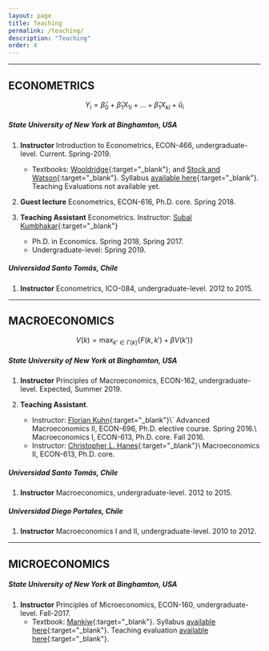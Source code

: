 ```yaml
---
layout: page
title: Teaching
permalink: /teaching/
description: "Teaching"
order: 4
---
```


------
## ECONOMETRICS

$$Y_i=\hat{\beta}_0+\hat{\beta}_1X_{1i}+...+\hat{\beta}_1X_{ki}+\hat{u}_i$$


##### State University of New York at Binghamton, USA

1. **Instructor** Introduction to Econometrics, ECON-466, undergraduate-level. Current. Spring-2019.
    - Textbooks: [Wooldridge](https://www.cengage.com/c/introductory-econometrics-a-modern-approach-6e-wooldridge/9781305270107){:target="_blank"}; and [Stock and Watson](https://www.pearson.com/us/higher-education/product/Stock-Introduction-to-Econometrics-3rd-Edition/9780138009007.html){:target="_blank"}. Syllabus [available here](http://luischanci.github.io/assets/documents/Syllabus_ECON466_CHANCI.pdf){:target="_blank"}. Teaching Evaluations not available yet.

2. **Guest lecture** Econometrics, ECON-616, Ph.D. core. Spring 2018.

3. **Teaching Assistant** Econometrics. Instructor: [Subal Kumbhakar](http://bingweb.binghamton.edu/~kkar/){:target="_blank"}
    - Ph.D. in Economics. Spring 2018, Spring 2017.
    - Undergraduate-level: Spring 2019.


##### Universidad Santo Tomás, Chile

1. **Instructor** Econometrics, ICO-084, undergraduate-level. 2012 to 2015.


------
## MACROECONOMICS

$$V(k)=\max_{k'\in\Gamma(k)}\{F(k,k')+\beta V(k')\}$$

##### State University of New York at Binghamton, USA

1. **Instructor** Principles of Macroeconomics, ECON-162, undergraduate-level. Expected, Summer 2019.

2. **Teaching Assistant**.
    - Instructor: [Florian Kuhn](http://www.floriankuhn.com/){:target="_blank"}\\`
      Advanced Macroeconomics II, ECON-696, Ph.D. elective course. Spring 2016.\\
      Macroeconomics I, ECON-613, Ph.D. core. Fall 2016.
    - Instructor: [Christopher L. Hanes](https://www.binghamton.edu/economics/people/tenured-and-tenure-track-faculty/hanes.html){:target="_blank"}\\
      Macroeconomics II, ECON-613, Ph.D. core.

##### Universidad Santo Tomás, Chile

1. **Instructor** Macroeconomics, undergraduate-level. 2012 to 2015.

##### Universidad Diego Portales, Chile

1. **Instructor** Macroeconomics I and II, undergraduate-level. 2010 to 2012.


------
## MICROECONOMICS

##### State University of New York at Binghamton, USA

1. **Instructor** Principles of Microeconomics, ECON-160, undergraduate-level. Fall-2017.
    - Textbook: [Mankiw](https://www.cengage.com/c/principles-of-microeconomics-8e-mankiw){:target="_blank"}. Syllabus [available here](http://luischanci.github.io/assets/documents/Syllabus_ECON160_CHANCI.pdf){:target="_blank"}. Teaching evaluation [available here](http://luischanci.github.io/assets/documents/Teaching_Evaluation_ECON160.pdf){:target="_blank"}.
